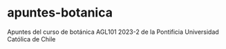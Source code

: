 # apuntes-botanica
Apuntes del curso de botánica AGL101 2023-2 de la Pontificia Universidad Católica de Chile
